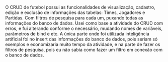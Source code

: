 O CRUD de futebol possui as funcionalidades de visualização, cadastro, edição e exclusão de informações das tabelas: Times, Jogadores e Partidas. Com filtros de pesquisa para cada um, 
puxando todas as informações do banco de dados. Usei como base a atividade do CRUD com erros, e fui alterando conforme o necessário, mudando nomes de variáveis, parâmetros de bind e etc.
A única parte onde foi utilizada inteligência artificial foi no insert das informações do banco de dados, pois seriam só exemplos e economizaria muito tempo da atividade, e na parte de fazer
os filtros de pesquisa, pois eu não sabia como fazer um filtro em conexão com o banco de dados.
